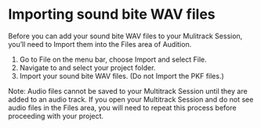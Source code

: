 # Importing sound bite WAV files

Before you can add your sound bite WAV files to your Mulitrack Session, you’ll need to Import them into the Files area of Audition.

1.	Go to File on the menu bar, choose Import and select File. 
2.	Navigate to and select your project folder. 
3.	Import your sound bite WAV files. (Do not Import the PKF files.)

Note: Audio files cannot be saved to your Multitrack Session until they are added to an audio track. If you open your Multitrack Session and do not see audio files in the Files area, you will need to repeat this process before proceeding with your project.